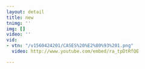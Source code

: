 ```yaml
---
layout: detail
title: new
tnimg: ''
img: []
video: ''
vid:
- vtn: "/v1560424201/CASES%20%E2%80%93%201.png"
  video: http://www.youtube.com/embed/ra_tpDtRfQE

---
```

